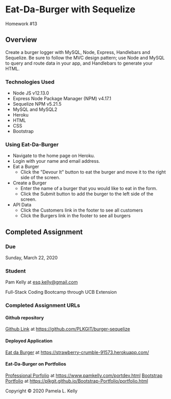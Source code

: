 # Eat-Da-Burger with Sequelize
Homework #13

## Overview
 Create a burger logger with MySQL, Node, Express, Handlebars and Sequelize. Be sure to follow the MVC design pattern; use Node and MySQL to query and route data in your app, and Handlebars to generate your HTML.

### Technologies Used
  * Node JS v12.13.0
  * Express Node Package Manager (NPM) v4.17.1
  * Sequelize NPM v5.21.5
  * MySQL and MySQL2
  * Heroku
  * HTML
  * CSS
  * Bootstrap

### Using Eat-Da-Burger
  * Navigate to the home page on Heroku.
  * Login with your name and email address.
  * Eat a Burger
    * Click the "Devour It" button to eat the burger and move it to the right side of the screen.
  * Create a Burger
    * Enter the name of a burger that you would like to eat in the form.
    * Click the Submit button to add the burger to the left side of the screen.
  * API Data
    * Click the Customers link in the footer to see all customers
    * Click the Burgers link in the footer to see all burgers

## Completed Assignment

### Due
Sunday, March 22, 2020

### Student
Pam Kelly at [esq.kelly@gmail.com](mailto:esq.kelly@gmail.com)

Full-Stack Coding Bootcamp through UCB Extension

### Completed Assignment URLs
#### Github repository
[Github Link](https://github.com/PLKGIT/burger-sequelize) at https://github.com/PLKGIT/burger-sequelize
#### Deployed Application
[Eat da Burger](https://strawberry-crumble-91573.herokuapp.com/) at https://strawberry-crumble-91573.herokuapp.com/
#### Eat-Da-Burger on Portfolios
[Professional Porfolio](https://www.pamkelly.com/portdev.html) at https://www.pamkelly.com/portdev.html
[Bootstrap Portfolio](https://plkgit.github.io/Bootstrap-Portfolio/portfolio.html) at https://plkgit.github.io/Bootstrap-Portfolio/portfolio.html


Copyright &copy; 2020 Pamela L. Kelly